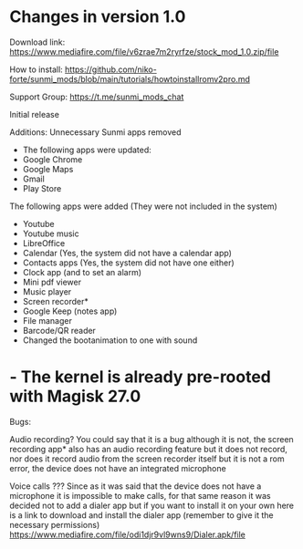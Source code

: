 # Changes in version 1.0

Download link:
https://www.mediafire.com/file/v6zrae7m2ryrfze/stock_mod_1.0.zip/file

How to install:
https://github.com/niko-forte/sunmi_mods/blob/main/tutorials/howtoinstallromv2pro.md

Support Group: https://t.me/sunmi_mods_chat

Initial release

Additions:
Unnecessary Sunmi apps removed
- The following apps were updated:
- Google Chrome
- Google Maps
- Gmail
- Play Store

The following apps were added (They were not included in the system)

- Youtube
- Youtube music
- LibreOffice
- Calendar (Yes, the system did not have a calendar app)
- Contacts apps (Yes, the system did not have one either)
- Clock app (and to set an alarm)
- Mini pdf viewer
- Music player
- Screen recorder*
- Google Keep (notes app)
- File manager
- Barcode/QR reader
- Changed the bootanimation to one with sound

# - The kernel is already pre-rooted with Magisk 27.0

Bugs:

Audio recording? You could say that it is a bug although
it is not, the screen recording app* also has an audio recording feature
but it does not record, nor does it record audio from the screen recorder itself
but it is not a rom error, the device does not have an integrated microphone


Voice calls ??? Since as it was said that the device does not have a microphone
it is impossible to make calls, for that same reason it was decided not to add a dialer app
but if you want to install it on your own here is a link to download and install the dialer app
(remember to give it the necessary permissions)
https://www.mediafire.com/file/odi1djr9vl9wns9/Dialer.apk/file
